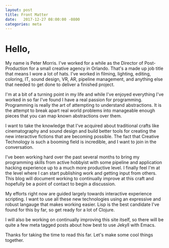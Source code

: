 ```yaml
---
layout: post
title: Front Matter
date:   2017-12-27 08:00:00 -0800
categories: meta
---
```



# Hello,

My name is Peter Morris. I've worked for a while as the Director of Post-Production for a small creative agency in Orlando. That's a made up job title that means I wore a lot of hats. I've worked in filming, lighting, editing, coloring, IT, sound design, VR, AR, pipeline management, and anything else that needed to get done to deliver a finished project.

I'm at a bit of a turning point in my life and while I've enjoyed everything I've worked in so far I've found I have a real passion for programming. Programming is really the art of attempting to understand abstractions. It is the attempt to break apart real world problems into manageable enough pieces that you can map known abstractions over them.

I want to take the knowledge that I've acquired about traditional crafts like cinematography and sound design and build better tools for creating the new interactive fictions that are becoming possible. The fact that Creative Technology is such a booming field is incredible, and I want to join in the conversation.

I've been working hard over the past several months to bring my programming skills from active hobbyist with some pipeline and application hacking experience up to a much more productive level. I finally feel I'm at the level where I can start publishing work and getting input from others. This blog will document working to continually improve at this craft and hopefully be a point of contact to begin a discussion.

My efforts right now are guided largely towards interactive experience scripting. I want to use all these new technologies using an expressive and robust langauge that makes working easier. Lisp is the best candidate I've found for this by far, so get ready for a lot of Clojure.

I will also be working on continually improving this site itself, so there will be quite a few meta tagged posts about how best to use Jekyll with Emacs.

Thanks for taking the time to read this far. Let's make some cool things together.

